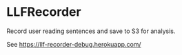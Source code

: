 # LLFRecorder

Record user reading sentences and save to S3 for analysis.

See https://llf-recorder-debug.herokuapp.com/
